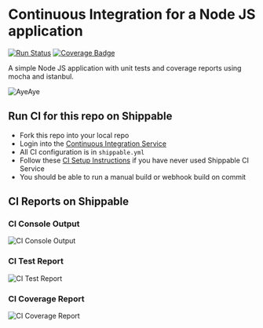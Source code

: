 
# Continuous Integration for a Node JS application
[![Run Status](https://api.shippable.com/projects/5cd6ef7ad964990007b5d470/badge?branch=test_shippable)](https://app.shippable.com/github/tchia04/basic-node/dashboard)
[![Coverage Badge](https://api.shippable.com/projects/5cd6ef7ad964990007b5d470/coverageBadge?branch=test_shippable)](https://app.shippable.com/github/tchia04/basic-node/dashboard)

A simple Node JS application with unit tests and coverage reports using mocha
and istanbul.

![AyeAye](https://github.com/shippableSamples/node-with-tests-coverage/blob/master/public/resources/images/captain.png)

## Run CI for this repo on Shippable
* Fork this repo into your local repo
* Login into the [Continuous Integration Service](wwww.shippable.com)
* All CI configuration is in `shippable.yml`
* Follow these [CI Setup Instructions](http://docs.shippable.com/ci/runFirstBuild/) if you have never used Shippable CI Service
* You should be able to run a manual build or webhook build on commit

## CI Reports on Shippable

### CI Console Output
![CI Console Output](https://github.com/tchia04/basic-node/blob/master/public/resources/images/console.jpg)

### CI Test Report
![CI Test Report](https://github.com/tchia04/basic-node/blob/master/public/resources/images/tests.jpg)

### CI Coverage Report
![CI Coverage Report](https://github.com/tchia04/basic-node/blob/master/public/resources/images/coverage.jpg)
